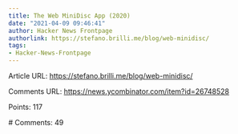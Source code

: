 ```yaml
---
title: The Web MiniDisc App (2020)
date: "2021-04-09 09:46:41"
author: Hacker News Frontpage
authorlink: https://stefano.brilli.me/blog/web-minidisc/
tags:
- Hacker-News-Frontpage
---
```


<p>Article URL: <a href="https://stefano.brilli.me/blog/web-minidisc/">https://stefano.brilli.me/blog/web-minidisc/</a></p>
<p>Comments URL: <a href="https://news.ycombinator.com/item?id=26748528">https://news.ycombinator.com/item?id=26748528</a></p>
<p>Points: 117</p>
<p># Comments: 49</p>
